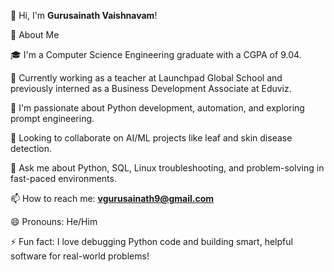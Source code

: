 👋 Hi, I'm **Gurusainath Vaishnavam**!  

🌟 About Me  

🎓 I'm a Computer Science Engineering graduate with a CGPA of 9.04.  

🔭 Currently working as a teacher at Launchpad Global School and previously interned as a Business Development Associate at Eduviz.  

🌱 I'm passionate about Python development, automation, and exploring prompt engineering.  

👯 Looking to collaborate on AI/ML projects like leaf and skin disease detection.  

💬 Ask me about Python, SQL, Linux troubleshooting, and problem-solving in fast-paced environments.  

📫 How to reach me: **vgurusainath9@gmail.com**  

😄 Pronouns: He/Him  

⚡ Fun fact: I love debugging Python code and building smart, helpful software for real-world problems!  
